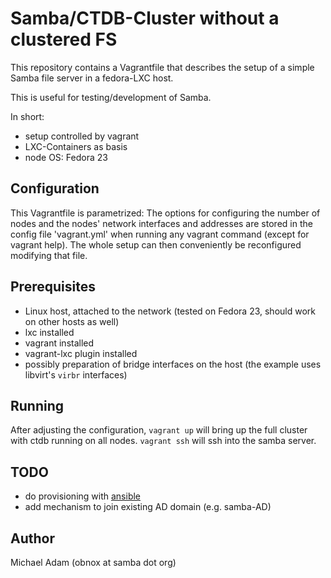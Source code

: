 # Samba/CTDB-Cluster without a clustered FS

This repository contains a Vagrantfile that describes the
setup of a simple Samba file server in a fedora-LXC host.

This is useful for testing/development of Samba.

In short:

* setup controlled by vagrant
* LXC-Containers as basis
* node OS: Fedora 23

## Configuration

This Vagrantfile is parametrized: The options for configuring
the number of nodes and the nodes' network interfaces and addresses
are stored in the config file 'vagrant.yml' when running any
vagrant command (except for vagrant help). The whole setup can
then conveniently be reconfigured modifying that file.

## Prerequisites

* Linux host, attached to the network (tested on Fedora 23, should work on other hosts as well)
* lxc installed
* vagrant installed
* vagrant-lxc plugin installed
* possibly preparation of bridge interfaces on the host (the example uses libvirt's `virbr` interfaces)

## Running

After adjusting the configuration, `vagrant up` will bring up the full
cluster with ctdb running on all nodes. `vagrant ssh` will ssh
into the samba server.

## TODO

- do provisioning with [ansible](https://github.com/ansible/ansible)
- add mechanism to join existing AD domain (e.g. samba-AD)

## Author

Michael Adam (obnox at samba dot org)

